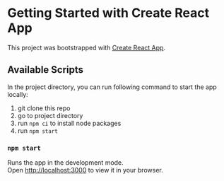 # Getting Started with Create React App

This project was bootstrapped with [Create React App](https://github.com/facebook/create-react-app).

## Available Scripts

In the project directory, you can run following command to start the app locally:
1. git clone this repo
2. go to project directory
3. run `npm ci` to install node packages
4. run `npm start`

### `npm start`

Runs the app in the development mode.\
Open [http://localhost:3000](http://localhost:3000) to view it in your browser.